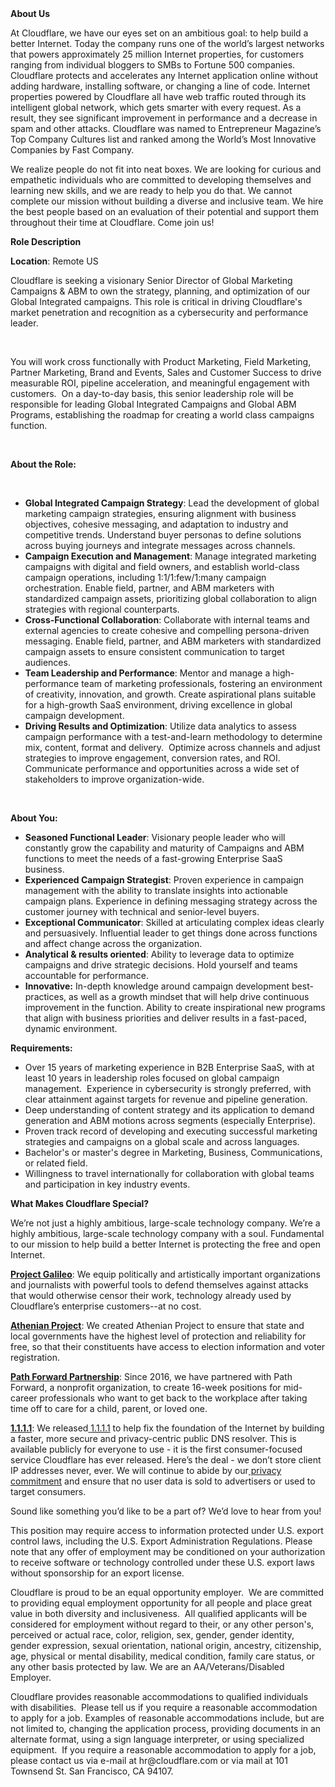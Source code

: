 <div class="content-intro">
	<div><strong>About Us</strong></div>
	<div>
		<p><span style="font-weight: 400;">At Cloudflare, we have our eyes set on an ambitious goal: to help build a better Internet. Today the company runs one of the world’s largest networks that powers approximately 25 million Internet properties, for customers ranging from individual bloggers to SMBs to Fortune 500 companies. Cloudflare protects and accelerates any Internet application online without adding hardware, installing software, or changing a line of code. Internet properties powered by Cloudflare all have web traffic routed through its intelligent global network, which gets smarter with every request. As a result, they see significant improvement in performance and a decrease in spam and other attacks. Cloudflare was named to Entrepreneur Magazine’s Top Company Cultures list and ranked among the World’s Most Innovative Companies by Fast Company.</span><span style="font-weight: 400;">&nbsp;</span></p>
		<p><span style="font-weight: 400;">We realize people do not fit into neat boxes. We are looking for curious and empathetic individuals who are committed to developing themselves and learning new skills, and we are ready to help you do that. We cannot complete our mission without building a diverse and inclusive team. We hire the best people based on an evaluation of their potential and support them throughout their time at Cloudflare. Come join us!&nbsp;</span></p>
	</div>
</div>
<p><strong>Role Description</strong></p>
<p><strong>Location</strong>: Remote US</p>
<p>Cloudflare is seeking a visionary Senior Director of Global Marketing Campaigns &amp; ABM to own the strategy, planning, and optimization of our Global Integrated campaigns. This role is critical in driving Cloudflare's market penetration and recognition as a cybersecurity and performance leader.&nbsp;</p>
<p>&nbsp;</p>
<p>You will work cross functionally with Product Marketing, Field Marketing, Partner Marketing, Brand and Events, Sales and Customer Success to drive measurable ROI, pipeline acceleration, and meaningful engagement with customers.&nbsp; On a day-to-day basis, this senior leadership role will be responsible for leading Global Integrated Campaigns and Global ABM Programs, establishing the roadmap for creating a world class campaigns function.&nbsp;&nbsp;</p>
<p>&nbsp;</p>
<p><strong>About the Role:</strong></p>
<p>&nbsp;</p>
<ul>
	<li><strong>Global Integrated Campaign Strategy</strong>: Lead the development of global marketing campaign strategies, ensuring alignment with business objectives, cohesive messaging, and adaptation to industry and competitive trends. Understand buyer personas to define solutions across buying journeys and integrate messages across channels.&nbsp;</li>
	<li><strong>Campaign Execution and Management</strong>: Manage integrated marketing campaigns with digital and field owners, and establish world-class campaign operations, including 1:1/1:few/1:many campaign orchestration. Enable field, partner, and ABM marketers with standardized campaign assets, prioritizing global collaboration to align strategies with regional counterparts.</li>
	<li><strong>Cross-Functional Collaboration</strong>: Collaborate with internal teams and external agencies to create cohesive and compelling persona-driven messaging. Enable field, partner, and ABM marketers with standardized campaign assets to ensure consistent communication to target audiences.</li>
	<li><strong>Team Leadership and Performance</strong>: Mentor and manage a high-performance team of marketing professionals, fostering an environment of creativity, innovation, and growth. Create aspirational plans suitable for a high-growth SaaS environment, driving excellence in global campaign development.</li>
	<li><strong>Driving Results and Optimization</strong>: Utilize data analytics to assess campaign performance with a test-and-learn methodology to determine mix, content, format and delivery.&nbsp; Optimize across channels and adjust strategies to improve engagement, conversion rates, and ROI.&nbsp; Communicate performance and opportunities across a wide set of stakeholders to improve organization-wide.&nbsp;</li>
</ul>
<p>&nbsp;</p>
<p><strong>About You:</strong></p>
<ul>
	<li><strong>Seasoned Functional Leader</strong>: Visionary people leader who will constantly grow the capability and maturity of Campaigns and ABM functions to meet the needs of a fast-growing Enterprise SaaS business.&nbsp;</li>
	<li><strong>Experienced Campaign Strategist</strong>: Proven experience in campaign management with the ability to translate insights into actionable campaign plans. Experience in defining messaging strategy across the customer journey with technical and senior-level buyers.</li>
	<li><strong>Exceptional Communicator</strong>: Skilled at articulating complex ideas clearly and persuasively. Influential leader to get things done across functions and affect change across the organization.&nbsp;</li>
	<li><strong>Analytical &amp; results oriented</strong>: Ability to leverage data to optimize campaigns and drive strategic decisions. Hold yourself and teams accountable for performance.&nbsp;</li>
	<li><strong>Innovative:</strong> In-depth knowledge around campaign development best-practices, as well as a growth mindset that will help drive continuous improvement in the function. Ability to create inspirational new programs that align with business priorities and deliver results in a fast-paced, dynamic environment.</li>
</ul>
<p><strong>Requirements:</strong></p>
<ul>
	<li>Over 15 years of marketing experience in B2B Enterprise SaaS, with at least 10 years in leadership roles focused on global campaign management.&nbsp; Experience in cybersecurity is strongly preferred, with clear attainment against targets for revenue and pipeline generation.&nbsp;&nbsp;</li>
	<li>Deep understanding of content strategy and its application to demand generation and ABM motions across segments (especially Enterprise).</li>
	<li>Proven track record of developing and executing successful marketing strategies and campaigns on a global scale and across languages.</li>
	<li>Bachelor's or master's degree in Marketing, Business, Communications, or related field.</li>
	<li>Willingness to travel internationally for collaboration with global teams and participation in key industry events.</li>
</ul>
<div class="content-conclusion">
	<p><strong>What Makes Cloudflare Special?</strong></p>
	<p><span style="font-weight: 400;">We’re not just a highly ambitious, large-scale technology company. We’re a highly ambitious, large-scale technology company with a soul. Fundamental to our mission to help build a better Internet is protecting the free and open Internet.</span></p>
	<p><a href="https://blog.cloudflare.com/protecting-free-expression-online/"><strong>Project Galileo</strong></a><span style="font-weight: 400;">: We equip politically and artistically important organizations and journalists with powerful tools to defend themselves against attacks that would otherwise censor their work, technology already used by Cloudflare’s enterprise customers--at no cost.</span></p>
	<p><strong><a href="https://www.cloudflare.com/athenian/">Athenian Project</a></strong><span style="font-weight: 400;">: We created Athenian Project to ensure that state and local governments have the highest level of protection and reliability for free, so that their constituents have access to election information and voter registration.</span></p>
	<p><a href="https://blog.cloudflare.com/tag/path-forward/"><strong>Path Forward Partnership</strong></a><span style="font-weight: 400;">: Since 2016, we have partnered with Path Forward, a nonprofit organization, to create 16-week positions for mid-career professionals who want to get back to the workplace after taking time off to care for a child, parent, or loved one.</span></p>
	<p><a href="https://1.1.1.1/"><strong>1.1.1.1</strong></a><span style="font-weight: 400;">: We released</span><a href="https://1.1.1.1/"> <span style="font-weight: 400;">1.1.1.1</span></a><span style="font-weight: 400;"> to help fix the foundation of the Internet by building a faster, more secure and privacy-centric public DNS resolver. This is available publicly for everyone to use - it is the first consumer-focused service Cloudflare has ever released. Here’s the deal - we don’t store client IP addresses never, ever. We will continue to abide by our</span><a href="https://developers.cloudflare.com/1.1.1.1/privacy/public-dns-resolver"> privacy commitment</a><span style="font-weight: 400;"> and ensure that no user data is sold to advertisers or used to target consumers.</span></p>
	<p><span style="font-weight: 400;">Sound like something you’d like to be a part of? We’d love to hear from you!</span></p>
	<p><span style="font-weight: 400;">This position may require access to information protected under U.S. export control laws, including the U.S. Export Administration Regulations. Please note that any offer of employment may be conditioned on your authorization to receive software or technology controlled under these U.S. export laws without sponsorship for an export license.</span></p>
	<p><span style="font-weight: 400;">Cloudflare is proud to be an equal opportunity employer. &nbsp;We are committed to providing equal employment opportunity for all people and place great value in both diversity and inclusiveness. &nbsp;All qualified applicants will be considered for employment without regard to their, or any other person's, perceived or actual</span> <span style="font-weight: 400;">race, color, religion, sex, gender, gender identity, gender expression, sexual orientation, national origin, ancestry, citizenship, age, physical or mental disability, medical condition, family care status, or any other basis protected by law. </span><span style="font-weight: 400;">We are an AA/Veterans/Disabled Employer.</span></p>
	<p><span style="font-weight: 400;">Cloudflare provides reasonable accommodations to qualified individuals with disabilities. &nbsp;Please tell us if you require a reasonable accommodation to apply for a job. Examples of reasonable accommodations include, but are not limited to, changing the application process, providing documents in an alternate format, using a sign language interpreter, or using specialized equipment. &nbsp;If you require a reasonable accommodation to apply for a job, please contact us via e-mail at </span><span style="font-weight: 400;">hr@cloudflare.com</span><span style="font-weight: 400;"> or via mail at 101 Townsend St. San Francisco, CA 94107.</span></p>
</div>